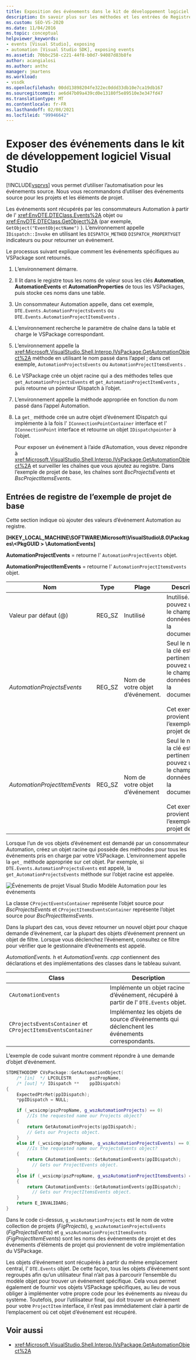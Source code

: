 ```yaml
---
title: Exposition des événements dans le kit de développement logiciel (SDK) Visual Studio | Microsoft Docs
description: En savoir plus sur les méthodes et les entrées de Registre du kit de développement logiciel Visual Studio qui exposent des événements pour les projets et les éléments de projet.
ms.custom: SEO-VS-2020
ms.date: 11/04/2016
ms.topic: conceptual
helpviewer_keywords:
- events [Visual Studio], exposing
- automation [Visual Studio SDK], exposing events
ms.assetid: 70bbc258-c221-44f8-b0d7-94087d83b8fe
author: acangialosi
ms.author: anthc
manager: jmartens
ms.workload:
- vssdk
ms.openlocfilehash: 00dd13898204fe322ec0ddd33db10e7ca19db167
ms.sourcegitcommit: ae6d47b09a439cd0e13180f5e89510e3e347fd47
ms.translationtype: MT
ms.contentlocale: fr-FR
ms.lasthandoff: 02/08/2021
ms.locfileid: "99946642"
---
```

# <a name="expose-events-in-the-visual-studio-sdk"></a>Exposer des événements dans le kit de développement logiciel Visual Studio
[!INCLUDE[vsprvs](../../code-quality/includes/vsprvs_md.md)] vous permet d’utiliser l’automatisation pour les événements source. Nous vous recommandons d’utiliser des événements source pour les projets et les éléments de projet.

 Les événements sont récupérés par les consommateurs Automation à partir de l' <xref:EnvDTE.DTEClass.Events%2A> objet ou <xref:EnvDTE.DTEClass.GetObject%2A> (par exemple, `GetObject("EventObjectName")` ). L’environnement appelle `IDispatch::Invoke` en utilisant les `DISPATCH_METHOD` `DISPATCH_PROPERTYGET` indicateurs ou pour retourner un événement.

 Le processus suivant explique comment les événements spécifiques au VSPackage sont retournés.

1. L’environnement démarre.

2. Il lit dans le registre tous les noms de valeur sous les clés **Automation**, **AutomationEvents** et **AutomationProperties** de tous les VSPackages, puis stocke ces noms dans une table.

3. Un consommateur Automation appelle, dans cet exemple, `DTE.Events.AutomationProjectsEvents` ou `DTE.Events.AutomationProjectItemsEvents` .

4. L’environnement recherche le paramètre de chaîne dans la table et charge le VSPackage correspondant.

5. L’environnement appelle la <xref:Microsoft.VisualStudio.Shell.Interop.IVsPackage.GetAutomationObject%2A> méthode en utilisant le nom passé dans l’appel ; dans cet exemple, `AutomationProjectsEvents` ou `AutomationProjectItemsEvents` .

6. Le VSPackage crée un objet racine qui a des méthodes telles que `get_AutomationProjectsEvents` et `get_AutomationProjectItemEvents` , puis retourne un pointeur IDispatch à l’objet.

7. L’environnement appelle la méthode appropriée en fonction du nom passé dans l’appel Automation.

8. La `get_` méthode crée un autre objet d’événement IDispatch qui implémente à la fois l' `IConnectionPointContainer` interface et l' `IConnectionPoint` interface et retourne un objet `IDispatchpointer` à l’objet.

   Pour exposer un événement à l’aide d’Automation, vous devez répondre à <xref:Microsoft.VisualStudio.Shell.Interop.IVsPackage.GetAutomationObject%2A> et surveiller les chaînes que vous ajoutez au registre. Dans l’exemple de projet de base, les chaînes sont *BscProjectsEvents* et *BscProjectItemsEvents*.

## <a name="registry-entries-from-the-basic-project-sample"></a>Entrées de registre de l’exemple de projet de base
 Cette section indique où ajouter des valeurs d’événement Automation au registre.

 **[HKEY_LOCAL_MACHINE\SOFTWARE\Microsoft\VisualStudio\8.0\Packages\\<PkgGUID \> \AutomationEvents]**

 **AutomationProjectEvents** = retourne l' `AutomationProjectEvents` objet.

 **AutomationProjectItemEvents** = retourne l' `AutomationProjectItemsEvents` objet.

|Nom|Type|Plage|Description|
|----------|----------|-----------|-----------------|
|Valeur par défaut (@)|REG_SZ|Inutilisé|Inutilisé. Vous pouvez utiliser le champ de données pour la documentation.|
|*AutomationProjectsEvents*|REG_SZ|Nom de votre objet d’événement.|Seul le nom de la clé est pertinent. Vous pouvez utiliser le champ de données pour la documentation.<br /><br /> Cet exemple provient de l’exemple de projet de base.|
|*AutomationProjectItemEvents*|REG_SZ|Nom de votre objet d’événement|Seul le nom de la clé est pertinent. Vous pouvez utiliser le champ de données pour la documentation.<br /><br /> Cet exemple provient de l’exemple de projet de base.|

 Lorsque l’un de vos objets d’événement est demandé par un consommateur Automation, créez un objet racine qui possède des méthodes pour tous les événements pris en charge par votre VSPackage. L’environnement appelle la `get_` méthode appropriée sur cet objet. Par exemple, si `DTE.Events.AutomationProjectsEvents` est appelé, la `get_AutomationProjectsEvents` méthode sur l’objet racine est appelée.

 ![Événements de projet Visual Studio](../../extensibility/internals/media/projectevents.gif "ProjectEvents") Modèle Automation pour les événements

 La classe `CProjectEventsContainer` représente l’objet source pour *BscProjectsEvents* et `CProjectItemsEventsContainer` représente l’objet source pour *BscProjectItemsEvents*.

 Dans la plupart des cas, vous devez retourner un nouvel objet pour chaque demande d’événement, car la plupart des objets d’événement prennent un objet de filtre. Lorsque vous déclenchez l’événement, consultez ce filtre pour vérifier que le gestionnaire d’événements est appelé.

 *AutomationEvents. h* et *AutomationEvents. cpp* contiennent des déclarations et des implémentations des classes dans le tableau suivant.

|Class|Description|
|-----------|-----------------|
|`CAutomationEvents`|Implémente un objet racine d’événement, récupéré à partir de l' `DTE.Events` objet.|
|`CProjectsEventsContainer` et `CProjectItemsEventsContainer`|Implémentez les objets de source d’événements qui déclenchent les événements correspondants.|

 L’exemple de code suivant montre comment répondre à une demande d’objet d’événement.

```cpp
STDMETHODIMP CVsPackage::GetAutomationObject(
    /* [in]  */ LPCOLESTR       pszPropName,
    /* [out] */ IDispatch **    ppIDispatch)
{
    ExpectedPtrRet(ppIDispatch);
    *ppIDispatch = NULL;

    if (_wcsicmp(pszPropName, g_wszAutomationProjects) == 0)
        //Is the requested name our Projects object?
    {
        return GetAutomationProjects(ppIDispatch);
        // Gets our Projects object.
    }
    else if (_wcsicmp(pszPropName, g_wszAutomationProjectsEvents) == 0)
        //Is the requested name our ProjectsEvents object?
    {
        return CAutomationEvents::GetAutomationEvents(ppIDispatch);
          // Gets our ProjectEvents object.
    }
    else if (_wcsicmp(pszPropName, g_wszAutomationProjectItemsEvents) == 0)  //Is the requested name our ProjectsItemsEvents object?
    {
        return CAutomationEvents::GetAutomationEvents(ppIDispatch);
          // Gets our ProjectItemsEvents object.
    }
    return E_INVALIDARG;
}
```

 Dans le code ci-dessus, `g_wszAutomationProjects` est le nom de votre collection de projets (*FigProjects*), `g_wszAutomationProjectsEvents` (*FigProjectsEvents*) et `g_wszAutomationProjectItemsEvents` (*FigProjectItemEvents*) sont les noms des événements de projet et des événements d’éléments de projet qui proviennent de votre implémentation du VSPackage.

 Les objets d’événement sont récupérés à partir du même emplacement central, l' `DTE.Events` objet. De cette façon, tous les objets d’événement sont regroupés afin qu’un utilisateur final n’ait pas à parcourir l’ensemble du modèle objet pour trouver un événement spécifique. Cela vous permet également de fournir vos objets VSPackage spécifiques, au lieu de vous obliger à implémenter votre propre code pour les événements au niveau du système. Toutefois, pour l’utilisateur final, qui doit trouver un événement pour votre `ProjectItem` interface, il n’est pas immédiatement clair à partir de l’emplacement où cet objet d’événement est récupéré.

## <a name="see-also"></a>Voir aussi
- <xref:Microsoft.VisualStudio.Shell.Interop.IVsPackage.GetAutomationObject%2A>
